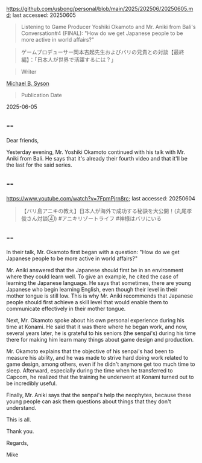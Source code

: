https://github.com/usbong/personal/blob/main/2025/202506/20250605.md; last accessed: 20250605

> Listening to Game Producer Yoshiki Okamoto and Mr. Aniki from Bali's Conversation#4 (FINAL): "How do we get Japanese people to be more active in world affairs?" 

> ゲームプロデューサー岡本吉起先生およびバリの兄貴との対談【最終編】：「日本人が世界で活躍するには？」

> Writer

[Michael B. Syson](https://www.linkedin.com/in/michaelsyson/)

> Publication Date

2025-06-05

## --

Dear friends,

Yesterday evening, Mr. Yoshiki Okamoto continued with his talk with Mr. Aniki from Bali. He says that it's already their fourth video and that it'll be the last for the said series.

## --

https://www.youtube.com/watch?v=7FpmPjrn8rc; last accessed: 20250604

> 【バリ島アニキの教え】日本人が海外で成功する秘訣を大公開！(丸尾孝俊さん対談④) #アニキリゾートライフ #神様はバリにいる

## --

In their talk, Mr. Okamoto first began with a question: "How do we get Japanese people to be more active in world affairs?" 

Mr. Aniki answered that the Japanese should first be in an environment where they could learn well. To give an example, he cited the case of learning the Japanese language. He says that sometimes, there are young Japanese who begin learning English, even though their level in their mother tongue is still low. This is why Mr. Aniki recommends that Japanese people should first achieve a skill level that would enable them to communicate effectively in their mother tongue.

Next, Mr. Okamoto spoke about his own personal experience during his time at Konami. He said that it was there where he began work, and now, several years later, he is grateful to his seniors (the senpai's) during his time there for making him learn many things about game design and production. 

Mr. Okamoto explains that the objective of his senpai's had been to measure his ability, and he was made to strive hard doing work related to game design, among others, even if he didn't anymore get too much time to sleep. Afterward, especially during the time when he transferred to Capcom, he realized that the training he underwent at Konami turned out to be incredibly useful.

Finally, Mr. Aniki says that the senpai's help the neophytes, because these young people can ask them questions about things that they don't understand.

This is all.

Thank you.

Regards,

Mike
